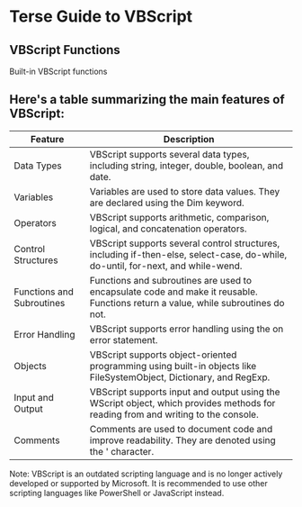 # Terse Guide to VBScript

## VBScript Functions
Built-in VBScript functions

## Here's a table summarizing the main features of VBScript:

| Feature | Description |
| --- | --- |
| Data Types | VBScript supports several data types, including string, integer, double, boolean, and date. |
| Variables | Variables are used to store data values. They are declared using the Dim keyword. |
| Operators | VBScript supports arithmetic, comparison, logical, and concatenation operators. |
| Control Structures | VBScript supports several control structures, including if-then-else, select-case, do-while, do-until, for-next, and while-wend. |
| Functions and Subroutines | Functions and subroutines are used to encapsulate code and make it reusable. Functions return a value, while subroutines do not. |
| Error Handling | VBScript supports error handling using the on error statement. |
| Objects | VBScript supports object-oriented programming using built-in objects like FileSystemObject, Dictionary, and RegExp. |
| Input and Output | VBScript supports input and output using the WScript object, which provides methods for reading from and writing to the console. |
| Comments | Comments are used to document code and improve readability. They are denoted using the ' character. |

Note: VBScript is an outdated scripting language and is no longer actively developed or supported by Microsoft. It is recommended to use other scripting languages like PowerShell or JavaScript instead.
